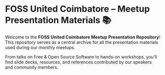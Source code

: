 # FOSS United Coimbatore – Meetup Presentation Materials 📚

Welcome to the **FOSS United Coimbatore Meetup Presentation Repository**!  
This repository serves as a central archive for all the presentation materials used during our monthly meetups.  

From talks on Free & Open Source Software to hands-on workshops, you’ll find slide decks, resources, and references contributed by our speakers and community members.  
